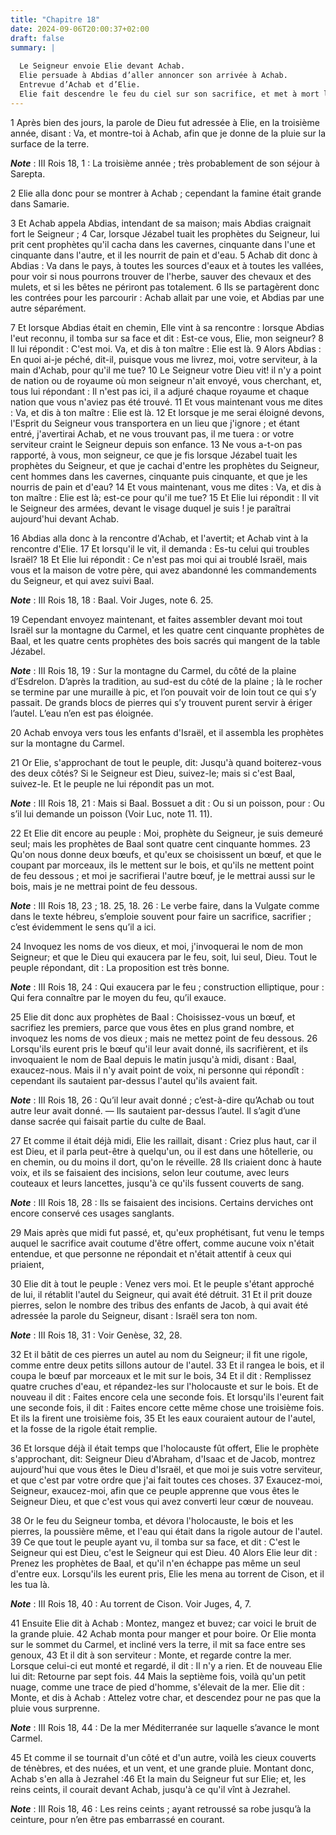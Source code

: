 ```yaml
---
title: "Chapitre 18"
date: 2024-09-06T20:00:37+02:00
draft: false
summary: |
  
  Le Seigneur envoie Elie devant Achab.
  Elie persuade à Abdias d’aller annoncer son arrivée à Achab.
  Entrevue d’Achab et d’Elie.
  Elie fait descendre le feu du ciel sur son sacrifice, et met à mort les faux prophètes de Baal ; il promet de la pluie et elle tombe.
---
```



1 Après bien des jours, la parole de Dieu fut adressée à Elie, en la troisième année, disant : Va, et montre-toi à Achab, afin que je donne de la pluie sur la surface de la terre.

***Note*** :  III Rois 18, 1 : La troisième année ; très probablement de son séjour à Sarepta.

2 Elie alla donc pour se montrer à Achab ; cependant la famine était grande dans Samarie.


3 Et Achab appela Abdias, intendant de sa maison; mais Abdias craignait fort le Seigneur ; 4 Car, lorsque Jézabel tuait les prophètes du Seigneur, lui prit cent prophètes qu'il cacha dans les cavernes, cinquante dans l'une et cinquante dans l'autre, et il les nourrit de pain et d'eau. 5 Achab dit donc à Abdias : Va dans le pays, à toutes les sources d'eaux et à toutes les vallées, pour voir si nous pourrons trouver de l'herbe, sauver des chevaux et des mulets, et si les bêtes ne périront pas totalement. 6 Ils se partagèrent donc les contrées pour les parcourir : Achab allait par une voie, et Abdias par une autre séparément.


7 Et lorsque Abdias était en chemin, Elle vint à sa rencontre : lorsque Abdias l'eut reconnu, il tomba sur sa face et dit : Est-ce vous, Elie, mon seigneur? 8 Il lui répondit : C'est moi. Va, et dis à ton maître : Elie est là. 9 Alors Abdias : En quoi ai-je péché, dit-il, puisque vous me livrez, moi, votre serviteur, à la main d'Achab, pour qu'il me tue? 10 Le Seigneur votre Dieu vit! il n'y a point de nation ou de royaume où mon seigneur n'ait envoyé, vous cherchant, et, tous lui répondant : Il n'est pas ici, il a adjuré chaque royaume et chaque nation que vous n'aviez pas été trouvé. 11 Et vous maintenant vous me dites : Va, et dis à ton maître : Elie est là. 12 Et lorsque je me serai éloigné devons, l'Esprit du Seigneur vous transportera en un lieu que j'ignore ; et étant entré, j'avertirai Achab, et ne vous trouvant pas, il me tuera : or votre serviteur craint le Seigneur depuis son enfance. 13 Ne vous a-t-on pas rapporté, à vous, mon seigneur, ce que je fis lorsque Jézabel tuait les prophètes du Seigneur, et
que je cachai d'entre les prophètes du Seigneur, cent hommes dans les cavernes, cinquante puis cinquante, et que je les nourris de pain et d'eau? 14 Et vous maintenant, vous me dites : Va, et dis à ton maître : Elie est là; est-ce pour qu'il me tue? 15 Et Elie lui répondit : Il vit le Seigneur des armées, devant le visage duquel je suis ! je paraîtrai aujourd'hui devant Achab.


16 Abdias alla donc à la rencontre d'Achab, et l'avertit; et Achab vint à la rencontre d'Elie. 17 Et lorsqu'il le vit, il demanda : Es-tu celui qui troubles Israël? 18 Et Elie lui répondit : Ce n'est pas moi qui ai troublé Israël, mais vous et la maison de votre père, qui avez abandonné les commandements du Seigneur, et qui avez suivi Baal.

***Note*** :  III Rois 18, 18 : Baal. Voir Juges, note 6. 25.

19 Cependant envoyez maintenant, et faites assembler devant moi tout Israël sur la montagne du Carmel, et les quatre cent cinquante prophètes de Baal, et les quatre cents prophètes des bois sacrés qui mangent de la table Jézabel.

***Note*** :  III Rois 18, 19 : Sur la montagne du Carmel, du côté de la plaine d’Esdrelon. D’après la tradition, au sud-est du côté de la plaine ; là le rocher se termine par une muraille à pic, et l’on pouvait voir de loin tout ce qui s’y passait. De grands blocs de pierres qui s’y trouvent purent servir à ériger l’autel. L’eau n’en est pas éloignée.


20 Achab envoya vers tous les enfants d'Israël, et il assembla les prophètes sur la montagne du Carmel.


21 Or Elie, s'approchant de tout le peuple, dit: Jusqu'à quand boiterez-vous des deux côtés? Si le Seigneur est Dieu, suivez-le; mais si c'est Baal, suivez-le. Et le peuple ne lui répondit pas un mot.

***Note*** :  III Rois 18, 21 : Mais si Baal. Bossuet a dit : Ou si un poisson, pour : Ou s’il lui demande un poisson (Voir Luc, note 11. 11).

22 Et Elie dit encore au peuple : Moi, prophète du Seigneur, je suis demeuré seul; mais les prophètes de Baal sont quatre cent cinquante hommes. 23 Qu'on nous donne deux bœufs, et qu'eux se choisissent un bœuf, et que le coupant par morceaux, ils le mettent sur le bois, et qu'ils ne mettent point de feu dessous ; et moi je sacrifierai l'autre bœuf, je le mettrai aussi sur le bois, mais je ne mettrai point de feu dessous.

***Note*** :  III Rois 18, 23 ; 18. 25, 18. 26 : Le verbe faire, dans la Vulgate comme dans le texte hébreu, s’emploie souvent pour faire un sacrifice, sacrifier ; c’est évidemment le sens qu’il a ici.

24 Invoquez les noms de vos dieux, et moi, j'invoquerai le nom de mon Seigneur; et que le Dieu qui exaucera par le feu, soit, lui seul, Dieu. Tout le peuple répondant, dit : La proposition est très bonne.

***Note*** :  III Rois 18, 24 : Qui exaucera par le feu ; construction elliptique, pour : Qui fera connaître par le moyen du feu, qu’il exauce.


25 Elie dit donc aux prophètes de Baal : Choisissez-vous un bœuf, et sacrifiez les premiers, parce que vous êtes en plus grand nombre, et invoquez les noms de vos dieux ; mais ne mettez point de feu dessous. 26 Lorsqu'ils eurent pris le bœuf qu'il leur avait donné, ils sacrifièrent, et ils invoquaient le nom de Baal depuis le matin jusqu'à midi, disant : Baal, exaucez-nous. Mais il n'y avait point de voix, ni personne qui répondît : cependant ils sautaient par-dessus l'autel qu'ils avaient fait.

***Note*** :  III Rois 18, 26 : Qu’il leur avait donné ; c’est-à-dire qu’Achab ou tout autre leur avait donné. ― Ils sautaient par-dessus l’autel. Il s’agit d’une danse sacrée qui faisait partie du culte de Baal.

27 Et comme il était déjà midi, Elie les raillait, disant : Criez plus haut, car il est Dieu, et il parla peut-être à quelqu'un, ou il est dans une hôtellerie, ou en chemin, ou du moins il dort, qu'on le réveille. 28 Ils criaient donc à haute voix, et ils se faisaient des incisions, selon leur coutume, avec leurs couteaux et leurs lancettes, jusqu'à ce qu'ils fussent couverts de sang.

***Note*** :  III Rois 18, 28 : Ils se faisaient des incisions. Certains derviches ont encore conservé ces usages sanglants.

29 Mais après que midi fut passé, et, qu'eux prophétisant, fut venu le temps auquel le sacrifice avait coutume d'être offert, comme aucune voix n'était entendue, et que personne ne répondait et n'était attentif à ceux qui priaient,


30 Elie dit à tout le peuple : Venez vers moi. Et le peuple s'étant approché de lui, il rétablit l'autel du Seigneur, qui avait été détruit. 31 Et il prit douze pierres, selon le nombre des tribus des enfants de Jacob, à qui avait été adressée la parole du Seigneur, disant : Israël sera ton nom.

***Note*** :  III Rois 18, 31 : Voir Genèse, 32, 28.

32 Et il bâtit de ces pierres un autel au nom du Seigneur; il fit une rigole, comme entre deux petits sillons autour de l'autel. 33 Et il rangea le bois, et il coupa le bœuf par morceaux et le mit sur le bois, 34 Et il dit : Remplissez quatre cruches d'eau, et répandez-les sur l'holocauste et sur le bois. Et de nouveau il dit : Faites encore cela une seconde fois. Et lorsqu'ils l'eurent fait une seconde fois, il dit : Faites encore cette même chose une troisième fois. Et ils la firent une troisième fois, 35 Et les eaux couraient autour de l'autel, et la fosse de la rigole était remplie.


36 Et lorsque déjà il était temps que l'holocauste fût offert, Elie le prophète s'approchant, dit: Seigneur Dieu d'Abraham, d'Isaac et de Jacob, montrez aujourd'hui que vous êtes le Dieu d'Israël, et que moi je suis votre serviteur, et que c'est par votre ordre que j'ai fait toutes ces choses. 37 Exaucez-moi, Seigneur, exaucez-moi, afin que ce peuple apprenne que vous êtes le Seigneur Dieu, et que c'est vous qui avez converti leur cœur de nouveau.


38 Or le feu du Seigneur tomba, et dévora l'holocauste, le bois et les pierres, la poussière même, et l'eau qui était dans la rigole autour de l'autel. 39 Ce que tout le peuple ayant vu, il tomba sur sa face, et dit : C'est le Seigneur qui est Dieu, c'est le Seigneur qui est Dieu. 40 Alors Elie leur dit : Prenez les prophètes de Baal, et qu'il n'en échappe pas même un seul d'entre eux. Lorsqu'ils les eurent pris, Elie les mena au torrent de Cison, et il les tua là.

***Note*** :  III Rois 18, 40 : Au torrent de Cison. Voir Juges, 4, 7.


41 Ensuite Elie dit à Achab : Montez, mangez et buvez; car voici le bruit de la grande pluie. 42 Achab monta pour manger et pour boire. Or Elie monta sur le sommet du Carmel, et incliné vers la terre, il mit sa face entre ses genoux, 43 Et il dit à son serviteur : Monte, et regarde contre la mer. Lorsque celui-ci eut monté et regardé, il dit : Il n'y a rien. Et de nouveau Elie lui dit: Retourne par sept fois. 44 Mais la septième fois, voilà qu'un petit nuage, comme une trace de pied d'homme, s'élevait de la mer. Elie dit : Monte, et dis à Achab : Attelez votre char, et descendez pour ne pas que la pluie vous surprenne.

***Note*** :  III Rois 18, 44 : De la mer Méditerranée sur laquelle s’avance le mont Carmel.

45 Et comme il se tournait d'un côté et d'un autre, voilà les cieux couverts de ténèbres, et des nuées, et un vent, et une grande pluie. Montant donc, Achab s'en alla à Jezrahel :46 Et la main du Seigneur fut sur Elie; et, les reins ceints, il courait devant Achab, jusqu'à ce qu'il vînt à Jezrahel.

***Note*** :  III Rois 18, 46 : Les reins ceints ; ayant retroussé sa robe jusqu’à la ceinture, pour n’en être pas embarrassé en courant.

